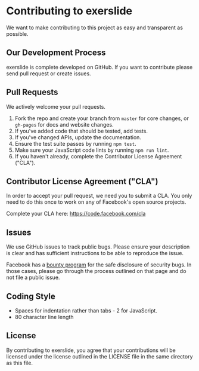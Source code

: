 # Contributing to exerslide

We want to make contributing to this project as easy and transparent as
possible.

## Our Development Process

exerslide is complete developed on GitHub. If you want to contribute please send
pull request or create issues.

## Pull Requests
We actively welcome your pull requests.

1. Fork the repo and create your branch from `master` for core changes,
 or `gh-pages` for docs and website changes.
2. If you've added code that should be tested, add tests.
3. If you've changed APIs, update the documentation.
4. Ensure the test suite passes by running `npm test`.
5. Make sure your JavaScript code lints by running `npm run lint`.
6. If you haven't already, complete the Contributor License Agreement ("CLA").

## Contributor License Agreement ("CLA")

In order to accept your pull request, we need you to submit a CLA. You only need
to do this once to work on any of Facebook's open source projects.

Complete your CLA here: <https://code.facebook.com/cla>

## Issues
We use GitHub issues to track public bugs. Please ensure your description is
clear and has sufficient instructions to be able to reproduce the issue.

Facebook has a [bounty program](https://www.facebook.com/whitehat/) for the safe
disclosure of security bugs. In those cases, please go through the process
outlined on that page and do not file a public issue.

## Coding Style
* Spaces for indentation rather than tabs - 2 for JavaScript.
* 80 character line length

## License
By contributing to exerslide, you agree that your contributions will be licensed
under the license outlined in the LICENSE file in the same directory as this
file.
